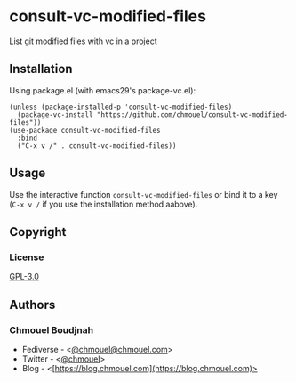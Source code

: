 # consult-vc-modified-files

List git modified files with vc in a project

## Installation

Using package.el (with emacs29's package-vc.el):

```elisp
(unless (package-installed-p 'consult-vc-modified-files)
  (package-vc-install "https://github.com/chmouel/consult-vc-modified-files"))
(use-package consult-vc-modified-files
  :bind
  ("C-x v /" . consult-vc-modified-files))
```

## Usage

Use the interactive function `consult-vc-modified-files` or bind it to a key
(`C-x v /` if you use the installation method aabove).

## Copyright

### License

[GPL-3.0](./LICENSE)

## Authors

### Chmouel Boudjnah

- Fediverse - <[@chmouel@chmouel.com](https://fosstodon.org/@chmouel)>
- Twitter - <[@chmouel](https://twitter.com/chmouel)>
- Blog - <[https://blog.chmouel.com](https://blog.chmouel.com)>
